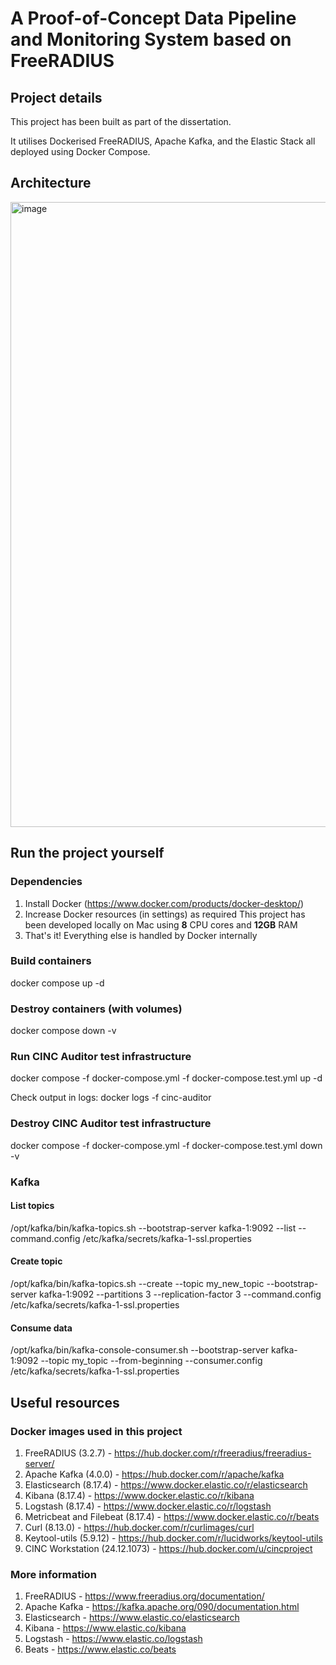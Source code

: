 # A Proof-of-Concept Data Pipeline and Monitoring System based on FreeRADIUS
## Project details
This project has been built as part of the dissertation.

It utilises Dockerised FreeRADIUS, Apache Kafka, and the Elastic Stack all deployed using Docker Compose.

## Architecture
<img width="1000" alt="image" src="https://github.com/user-attachments/assets/901c56b7-509e-4854-be14-3a3af66b5c90" />

## Run the project yourself
### Dependencies
1. Install Docker (https://www.docker.com/products/docker-desktop/)
2. Increase Docker resources (in settings) as required
      This project has been developed locally on Mac using **8** CPU cores and **12GB** RAM
3. That's it! Everything else is handled by Docker internally
 
### Build containers
docker compose up -d

### Destroy containers (with volumes)
docker compose down -v

### Run CINC Auditor test infrastructure
docker compose -f docker-compose.yml -f docker-compose.test.yml up -d

Check output in logs: docker logs -f cinc-auditor

### Destroy CINC Auditor test infrastructure
docker compose -f docker-compose.yml -f docker-compose.test.yml down -v

### Kafka
#### List topics
/opt/kafka/bin/kafka-topics.sh --bootstrap-server kafka-1:9092 --list --command.config /etc/kafka/secrets/kafka-1-ssl.properties

#### Create topic
/opt/kafka/bin/kafka-topics.sh --create --topic my_new_topic --bootstrap-server kafka-1:9092 --partitions 3 --replication-factor 3 --command.config /etc/kafka/secrets/kafka-1-ssl.properties

#### Consume data
/opt/kafka/bin/kafka-console-consumer.sh --bootstrap-server kafka-1:9092 --topic my_topic --from-beginning --consumer.config /etc/kafka/secrets/kafka-1-ssl.properties

## Useful resources
### Docker images used in this project
1. FreeRADIUS (3.2.7) - https://hub.docker.com/r/freeradius/freeradius-server/
2. Apache Kafka (4.0.0) - https://hub.docker.com/r/apache/kafka
3. Elasticsearch (8.17.4) - https://www.docker.elastic.co/r/elasticsearch
4. Kibana (8.17.4) - https://www.docker.elastic.co/r/kibana
5. Logstash (8.17.4) - https://www.docker.elastic.co/r/logstash
6. Metricbeat and Filebeat (8.17.4) - https://www.docker.elastic.co/r/beats
7. Curl (8.13.0) - https://hub.docker.com/r/curlimages/curl
8. Keytool-utils (5.9.12) - https://hub.docker.com/r/lucidworks/keytool-utils
9. CINC Workstation (24.12.1073) - https://hub.docker.com/u/cincproject

### More information
1. FreeRADIUS - https://www.freeradius.org/documentation/
2. Apache Kafka - https://kafka.apache.org/090/documentation.html
3. Elasticsearch - https://www.elastic.co/elasticsearch
4. Kibana - https://www.elastic.co/kibana
5. Logstash - https://www.elastic.co/logstash
6. Beats - https://www.elastic.co/beats
